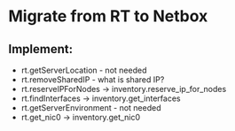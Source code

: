 # Migrate from RT to Netbox

## Implement:

* rt.getServerLocation - not needed
* rt.removeSharedIP - what is shared IP?
* rt.reserveIPForNodes -> inventory.reserve_ip_for_nodes
* rt.findInterfaces -> inventory.get_interfaces
* rt.getServerEnvironment - not needed
* rt.get_nic0 -> inventory.get_nic0
